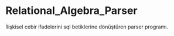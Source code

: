 # Relational_Algebra_Parser
İlişkisel cebir ifadelerini sql betiklerine dönüştüren parser programı.
